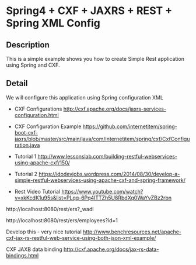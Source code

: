 # Spring4 + CXF + JAXRS + REST + Spring XML Config
## Description
This is a simple example shows you how to create Simple Rest application using Spring and CXF.

## Detail
We will configure this application using Spring configuration XML

- CXF Configurations
http://cxf.apache.org/docs/jaxrs-services-configuration.html

- CXF Configuration Example
https://github.com/internetitem/spring-boot-cxf-jaxrs/blob/master/src/main/java/com/internetitem/spring/cxf/CxfConfiguration.java

- Tutorial 1
http://www.lessonslab.com/building-restful-webservices-using-apache-cxf/150/

- Tutorial 2
https://idodevjobs.wordpress.com/2014/08/30/develop-a-simple-restful-webservices-using-apache-cxf-and-spring-framework/

- Rest Video Tutorial
https://www.youtube.com/watch?v=xkKcdK1u95s&list=PLqq-6Pq4lTTZh5U8RbdXq0WaYvZBz2rbn

http://localhost:8080/rest/ers?_wadl

http://localhost:8080/rest/ers/employees?id=1


Develop this - very nice tutorial
http://www.benchresources.net/apache-cxf-jax-rs-restful-web-service-using-both-json-xml-example/


CXF JAXB data binding
http://cxf.apache.org/docs/jax-rs-data-bindings.html